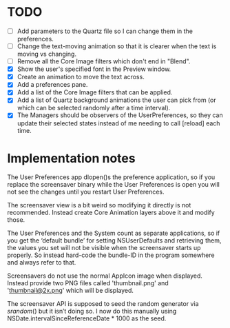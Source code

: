 # TODO
- [ ] Add parameters to the Quartz file so I can change them in the preferences.
- [ ] Change the text-moving animation so that it is clearer when the text is moving vs changing.
- [ ] Remove all the Core Image filters which don't end in "Blend".
- [x] Show the user's specified font in the Preview window.
- [x] Create an animation to move the text across.
- [x] Add a preferences pane.
- [x] Add a list of the Core Image filters that can be applied.
- [x] Add a list of Quartz background animations the user can pick from (or which can be selected randomly after a time interval).
- [x] The Managers should be observers of the UserPreferences, so they can update their selected states instead of me needing to call [reload] each time.

# Implementation notes
The User Preferences app dlopen()s the preference application, so if you replace the screensaver binary while the User Preferences is open you will not see the changes until you restart User Preferences.

The screensaver view is a bit weird so modifying it directly is not recommended. Instead create Core Animation layers above it and modify those.

The User Preferences and the System count as separate applications, so if you get the ‘default bundle’ for setting NSUserDefaults and retrieving them, the values you set will not be visible when the screensaver starts up properly. So instead hard-code the bundle-ID in the program somewhere and always refer to that.

Screensavers do not use the normal AppIcon image when displayed. Instead provide two PNG files called 'thumbnail.png' and 'thumbnail@2x.png' which will be displayed.

The screensaver API is supposed to seed the random generator via *srandom*() but it isn’t doing so.  I now do this manually using NSDate.intervalSinceReferenceDate * 1000 as the seed.

